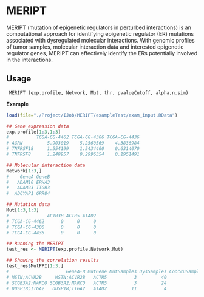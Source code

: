 # MERIPT
MERIPT (mutation of epigenetic regulators in perturbed interactions) is an computational approach for identifying epigenetic regulator (ER) mutations associated with dysregulated
molecular interactions. With genomic profiles of tumor samples, molecular interaction data and interested epigenetic regulator genes, MERIPT
can effectively identify the ERs potentially involved in the interactions.

## Usage
     MERIPT (exp.profile, Network, Mut, thr, pvalueCutoff, alpha,n.sim)
     
**Example**

``` r
load(file="./Project/IJob/MERIPT/exampleTest/exam_input.RData")

## Gene expression data
exp.profile[1:3,1:3]
#          TCGA-CG-4462 TCGA-CG-4306 TCGA-CG-4436
# AGRN         5.903019    5.2560569    4.3836984
# TNFRSF18     1.554199    1.5434400    0.6314070
# TNFRSF8      1.248957    0.2996354    0.1951491

## Molecular interaction data
Network[1:3,]
#    GeneA GeneB
#   ADAM10 EPHA3
#   ADAM23 ITGB3
#  ADCYAP1 GPR84

## Mutation data
Mut[1:3,1:3]
#              ACTR3B ACTR5 ATAD2
# TCGA-CG-4462      0     0     0
# TCGA-CG-4306      0     0     0
# TCGA-CG-4436      0     0     0

## Running the MERIPT
test_res <- MERIPT(exp.profile,Network,Mut)

## Showing the correlation results
test_res$MutPPI[1:3,]
#                     GeneA-B MutGene MutSamples DysSamples CooccuSamples    P
# MSTN;ACVR2B     MSTN;ACVR2B   ACTR5          3         40             2 0.04
# SCGB3A2;MARCO SCGB3A2;MARCO   ACTR5          3         24             2 0.00
# DUSP18;ITGA2   DUSP18;ITGA2   ATAD2         11          4             2 0.01
